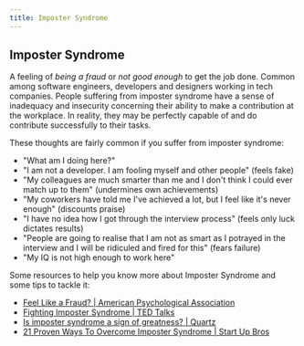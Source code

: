 ```yaml
---
title: Imposter Syndrome
---
```

## Imposter Syndrome

A feeling of _being a fraud_ or _not good enough_ to get the job done. Common among software engineers, developers and designers working in tech companies. People suffering from imposter syndrome have a sense of inadequacy and insecurity concerning their ability to make a contribution at the workplace. In reality, they may be perfectly capable of and do contribute successfully to their tasks.

These thoughts are fairly common if you suffer from imposter syndrome:


* "What am I doing here?" 
* "I am not a developer. I am fooling myself and other people" (feels fake)
* "My colleagues are much smarter than me and I don't think I could ever match up to them" (undermines own achievements)
* "My coworkers have told me I've achieved a lot, but I feel like it's never enough" (discounts praise)
* "I have no idea how I got through the interview process" (feels only luck dictates results)
* "People are going to realise that I am not as smart as I potrayed in the interview and I will be ridiculed and fired for this" (fears failure)
* "My IQ is not high enough to work here"

Some resources to help you know more about Imposter Syndrome and some tips to tackle it:

* <a href='http://www.apa.org/gradpsych/2013/11/fraud.aspx' target='_blank' rel='nofollow'>Feel Like a Fraud? | American Psychological Association</a>
* <a href='https://www.ted.com/playlists/503/fighting_impostor_syndrome' target='_blank' rel='nofollow'>Fighting Imposter Syndrome | TED Talks</a>
* <a href='https://qz.com/606727/is-imposter-syndrome-a-sign-of-greatness/' target='_blank' rel='nofollow'>Is imposter syndrome a sign of greatness? | Quartz</a>
* <a href='https://startupbros.com/21-ways-overcome-impostor-syndrome/' target='_blank' rel='nofollow'> 21 Proven Ways To Overcome Imposter Syndrome | Start Up Bros</a>

